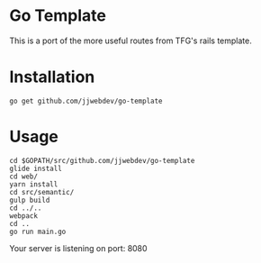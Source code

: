 # Go Template

This is a port of the more useful routes from TFG's rails template.

# Installation

```
go get github.com/jjwebdev/go-template
```

# Usage

```
cd $GOPATH/src/github.com/jjwebdev/go-template
glide install
cd web/
yarn install
cd src/semantic/
gulp build
cd ../..
webpack
cd ..
go run main.go
```

Your server is listening on port: 8080

